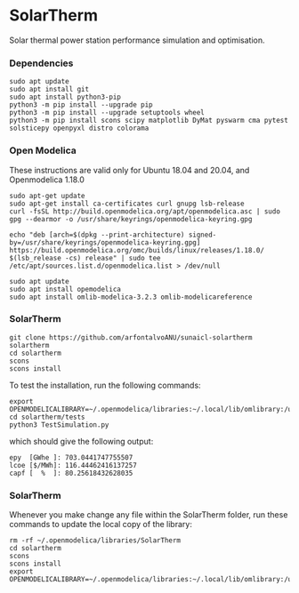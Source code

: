# SolarTherm

Solar thermal power station performance simulation and optimisation.

### Dependencies

```
sudo apt update
sudo apt install git
sudo apt install python3-pip
python3 -m pip install --upgrade pip
python3 -m pip install --upgrade setuptools wheel
python3 -m pip install scons scipy matplotlib DyMat pyswarm cma pytest solsticepy openpyxl distro colorama
```

### Open Modelica

These instructions are valid only for Ubuntu 18.04 and 20.04, and Openmodelica 1.18.0

```
sudo apt-get update
sudo apt-get install ca-certificates curl gnupg lsb-release
curl -fsSL http://build.openmodelica.org/apt/openmodelica.asc | sudo gpg --dearmor -o /usr/share/keyrings/openmodelica-keyring.gpg

echo "deb [arch=$(dpkg --print-architecture) signed-by=/usr/share/keyrings/openmodelica-keyring.gpg] https://build.openmodelica.org/omc/builds/linux/releases/1.18.0/ $(lsb_release -cs) release" | sudo tee /etc/apt/sources.list.d/openmodelica.list > /dev/null

sudo apt update
sudo apt install opemodelica
sudo apt install omlib-modelica-3.2.3 omlib-modelicareference
```

### SolarTherm

```
git clone https://github.com/arfontalvoANU/sunaicl-solartherm solartherm
cd solartherm
scons
scons install
```

To test the installation, run the following commands:

```
export OPENMODELICALIBRARY=~/.openmodelica/libraries:~/.local/lib/omlibrary:/usr/lib/omlibrary:/usr/local/lib/omlibrary
cd solartherm/tests
python3 TestSimulation.py
```
which should give the following output:

```
epy  [GWhe ]: 703.0441747755507
lcoe [$/MWh]: 116.44462416137257
capf [  %  ]: 80.25618432628035
```

### SolarTherm
Whenever you make change any file within the SolarTherm folder, run these commands to update the local copy of the library:
```
rm -rf ~/.openmodelica/libraries/SolarTherm
cd solartherm
scons
scons install
export OPENMODELICALIBRARY=~/.openmodelica/libraries:~/.local/lib/omlibrary:/usr/lib/omlibrary:/usr/local/lib/omlibrary
```
